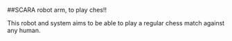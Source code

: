 ﻿##SCARA robot arm, to play ches!!
 
This robot and system aims to be able to play a regular chess match against any human.
